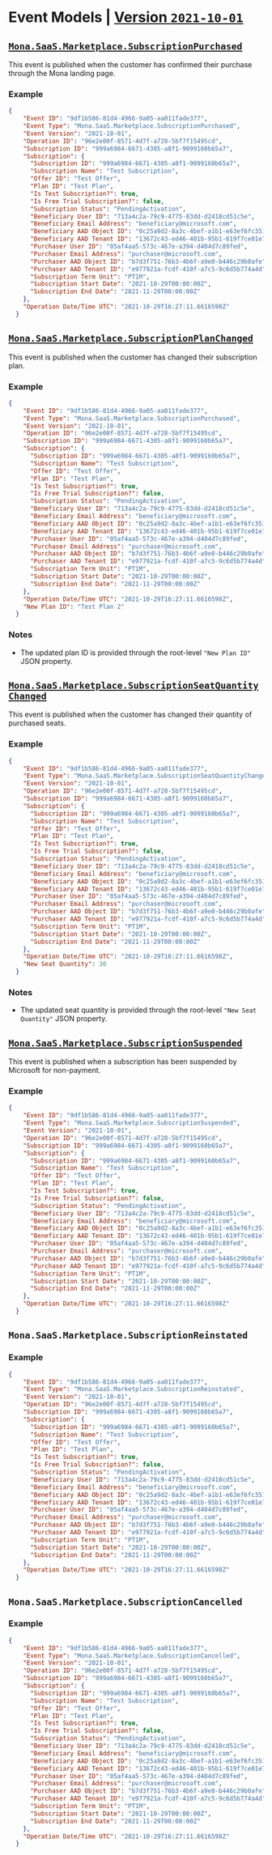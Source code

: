 # Event Models | [Version `2021-10-01`](https://github.com/microsoft/mona-saas/tree/main/Mona.SaaS/Mona.SaaS.Core/Models/Events/V_2021_10_01)

## [`Mona.SaaS.Marketplace.SubscriptionPurchased`](https://github.com/microsoft/mona-saas/blob/main/Mona.SaaS/Mona.SaaS.Core/Models/Events/V_2021_10_01/SubscriptionPurchased.cs)

This event is published when the customer has confirmed their purchase through the Mona landing page.

### Example

```json
{
    "Event ID": "9df1b586-81d4-4966-9a05-aa011fade377",
    "Event Type": "Mona.SaaS.Marketplace.SubscriptionPurchased",
    "Event Version": "2021-10-01",
    "Operation ID": "96e2e00f-8571-4d7f-a728-5bf7f15495cd",
    "Subscription ID": "999a6984-6671-4305-a8f1-9099160b65a7",
    "Subscription": {
      "Subscription ID": "999a6984-6671-4305-a8f1-9099160b65a7",
      "Subscription Name": "Test Subscription",
      "Offer ID": "Test Offer",
      "Plan ID": "Test Plan",
      "Is Test Subscription?": true,
      "Is Free Trial Subscription?": false,
      "Subscription Status": "PendingActivation",
      "Beneficiary User ID": "713a4c2a-79c9-4775-83dd-d2418cd51c5e",
      "Beneficiary Email Address": "beneficiary@microsoft.com",
      "Beneficiary AAD Object ID": "0c25a9d2-8a3c-4bef-a1b1-e63ef6fc3517",
      "Beneficiary AAD Tenant ID": "13672c43-ed46-401b-95b1-619f7ce01e75",
      "Purchaser User ID": "05af4aa5-573c-467e-a394-d404d7c89fed",
      "Purchaser Email Address": "purchaser@microsoft.com",
      "Purchaser AAD Object ID": "b7d3f751-76b3-4b6f-a9e0-b446c29b0afe",
      "Purchaser AAD Tenant ID": "e977921a-fcdf-410f-a7c5-9c6d5b774a4d",
      "Subscription Term Unit": "PT1M",
      "Subscription Start Date": "2021-10-29T00:00:00Z",
      "Subscription End Date": "2021-11-29T00:00:00Z"
    },
    "Operation Date/Time UTC": "2021-10-29T16:27:11.6616598Z"
  }
```

## [`Mona.SaaS.Marketplace.SubscriptionPlanChanged`](https://github.com/microsoft/mona-saas/blob/main/Mona.SaaS/Mona.SaaS.Core/Models/Events/V_2021_10_01/SubscriptionPlanChanged.cs)

This event is published when the customer has changed their subscription plan.

### Example

```json
{
    "Event ID": "9df1b586-81d4-4966-9a05-aa011fade377",
    "Event Type": "Mona.SaaS.Marketplace.SubscriptionPurchased",
    "Event Version": "2021-10-01",
    "Operation ID": "96e2e00f-8571-4d7f-a728-5bf7f15495cd",
    "Subscription ID": "999a6984-6671-4305-a8f1-9099160b65a7",
    "Subscription": {
      "Subscription ID": "999a6984-6671-4305-a8f1-9099160b65a7",
      "Subscription Name": "Test Subscription",
      "Offer ID": "Test Offer",
      "Plan ID": "Test Plan",
      "Is Test Subscription?": true,
      "Is Free Trial Subscription?": false,
      "Subscription Status": "PendingActivation",
      "Beneficiary User ID": "713a4c2a-79c9-4775-83dd-d2418cd51c5e",
      "Beneficiary Email Address": "beneficiary@microsoft.com",
      "Beneficiary AAD Object ID": "0c25a9d2-8a3c-4bef-a1b1-e63ef6fc3517",
      "Beneficiary AAD Tenant ID": "13672c43-ed46-401b-95b1-619f7ce01e75",
      "Purchaser User ID": "05af4aa5-573c-467e-a394-d404d7c89fed",
      "Purchaser Email Address": "purchaser@microsoft.com",
      "Purchaser AAD Object ID": "b7d3f751-76b3-4b6f-a9e0-b446c29b0afe",
      "Purchaser AAD Tenant ID": "e977921a-fcdf-410f-a7c5-9c6d5b774a4d",
      "Subscription Term Unit": "PT1M",
      "Subscription Start Date": "2021-10-29T00:00:00Z",
      "Subscription End Date": "2021-11-29T00:00:00Z"
    },
    "Operation Date/Time UTC": "2021-10-29T16:27:11.6616598Z",
    "New Plan ID": "Test Plan 2"
  }
```

### Notes

* The updated plan ID is provided through the root-level `"New Plan ID"` JSON property.

## [`Mona.SaaS.Marketplace.SubscriptionSeatQuantityChanged`](https://github.com/microsoft/mona-saas/blob/main/Mona.SaaS/Mona.SaaS.Core/Models/Events/V_2021_10_01/SubscriptionSeatQuantityChanged.cs)

This event is published when the customer has changed their quantity of purchased seats.

### Example

```json
{
    "Event ID": "9df1b586-81d4-4966-9a05-aa011fade377",
    "Event Type": "Mona.SaaS.Marketplace.SubscriptionSeatQuantityChanged",
    "Event Version": "2021-10-01",
    "Operation ID": "96e2e00f-8571-4d7f-a728-5bf7f15495cd",
    "Subscription ID": "999a6984-6671-4305-a8f1-9099160b65a7",
    "Subscription": {
      "Subscription ID": "999a6984-6671-4305-a8f1-9099160b65a7",
      "Subscription Name": "Test Subscription",
      "Offer ID": "Test Offer",
      "Plan ID": "Test Plan",
      "Is Test Subscription?": true,
      "Is Free Trial Subscription?": false,
      "Subscription Status": "PendingActivation",
      "Beneficiary User ID": "713a4c2a-79c9-4775-83dd-d2418cd51c5e",
      "Beneficiary Email Address": "beneficiary@microsoft.com",
      "Beneficiary AAD Object ID": "0c25a9d2-8a3c-4bef-a1b1-e63ef6fc3517",
      "Beneficiary AAD Tenant ID": "13672c43-ed46-401b-95b1-619f7ce01e75",
      "Purchaser User ID": "05af4aa5-573c-467e-a394-d404d7c89fed",
      "Purchaser Email Address": "purchaser@microsoft.com",
      "Purchaser AAD Object ID": "b7d3f751-76b3-4b6f-a9e0-b446c29b0afe",
      "Purchaser AAD Tenant ID": "e977921a-fcdf-410f-a7c5-9c6d5b774a4d",
      "Subscription Term Unit": "PT1M",
      "Subscription Start Date": "2021-10-29T00:00:00Z",
      "Subscription End Date": "2021-11-29T00:00:00Z"
    },
    "Operation Date/Time UTC": "2021-10-29T16:27:11.6616598Z",
    "New Seat Quantity": 30
  }
```

### Notes

* The updated seat quantity is provided through the root-level `"New Seat Quantity"` JSON property.

## [`Mona.SaaS.Marketplace.SubscriptionSuspended`](https://github.com/microsoft/mona-saas/blob/main/Mona.SaaS/Mona.SaaS.Core/Models/Events/V_2021_10_01/SubscriptionSuspended.cs)

This event is published when a subscription has been suspended by Microsoft for non-payment.

### Example

```json
{
    "Event ID": "9df1b586-81d4-4966-9a05-aa011fade377",
    "Event Type": "Mona.SaaS.Marketplace.SubscriptionSuspended",
    "Event Version": "2021-10-01",
    "Operation ID": "96e2e00f-8571-4d7f-a728-5bf7f15495cd",
    "Subscription ID": "999a6984-6671-4305-a8f1-9099160b65a7",
    "Subscription": {
      "Subscription ID": "999a6984-6671-4305-a8f1-9099160b65a7",
      "Subscription Name": "Test Subscription",
      "Offer ID": "Test Offer",
      "Plan ID": "Test Plan",
      "Is Test Subscription?": true,
      "Is Free Trial Subscription?": false,
      "Subscription Status": "PendingActivation",
      "Beneficiary User ID": "713a4c2a-79c9-4775-83dd-d2418cd51c5e",
      "Beneficiary Email Address": "beneficiary@microsoft.com",
      "Beneficiary AAD Object ID": "0c25a9d2-8a3c-4bef-a1b1-e63ef6fc3517",
      "Beneficiary AAD Tenant ID": "13672c43-ed46-401b-95b1-619f7ce01e75",
      "Purchaser User ID": "05af4aa5-573c-467e-a394-d404d7c89fed",
      "Purchaser Email Address": "purchaser@microsoft.com",
      "Purchaser AAD Object ID": "b7d3f751-76b3-4b6f-a9e0-b446c29b0afe",
      "Purchaser AAD Tenant ID": "e977921a-fcdf-410f-a7c5-9c6d5b774a4d",
      "Subscription Term Unit": "PT1M",
      "Subscription Start Date": "2021-10-29T00:00:00Z",
      "Subscription End Date": "2021-11-29T00:00:00Z"
    },
    "Operation Date/Time UTC": "2021-10-29T16:27:11.6616598Z"
  }
```

## `Mona.SaaS.Marketplace.SubscriptionReinstated`
### Example

```json
{
    "Event ID": "9df1b586-81d4-4966-9a05-aa011fade377",
    "Event Type": "Mona.SaaS.Marketplace.SubscriptionReinstated",
    "Event Version": "2021-10-01",
    "Operation ID": "96e2e00f-8571-4d7f-a728-5bf7f15495cd",
    "Subscription ID": "999a6984-6671-4305-a8f1-9099160b65a7",
    "Subscription": {
      "Subscription ID": "999a6984-6671-4305-a8f1-9099160b65a7",
      "Subscription Name": "Test Subscription",
      "Offer ID": "Test Offer",
      "Plan ID": "Test Plan",
      "Is Test Subscription?": true,
      "Is Free Trial Subscription?": false,
      "Subscription Status": "PendingActivation",
      "Beneficiary User ID": "713a4c2a-79c9-4775-83dd-d2418cd51c5e",
      "Beneficiary Email Address": "beneficiary@microsoft.com",
      "Beneficiary AAD Object ID": "0c25a9d2-8a3c-4bef-a1b1-e63ef6fc3517",
      "Beneficiary AAD Tenant ID": "13672c43-ed46-401b-95b1-619f7ce01e75",
      "Purchaser User ID": "05af4aa5-573c-467e-a394-d404d7c89fed",
      "Purchaser Email Address": "purchaser@microsoft.com",
      "Purchaser AAD Object ID": "b7d3f751-76b3-4b6f-a9e0-b446c29b0afe",
      "Purchaser AAD Tenant ID": "e977921a-fcdf-410f-a7c5-9c6d5b774a4d",
      "Subscription Term Unit": "PT1M",
      "Subscription Start Date": "2021-10-29T00:00:00Z",
      "Subscription End Date": "2021-11-29T00:00:00Z"
    },
    "Operation Date/Time UTC": "2021-10-29T16:27:11.6616598Z"
  }
```

## `Mona.SaaS.Marketplace.SubscriptionCancelled`
### Example

```json
{
    "Event ID": "9df1b586-81d4-4966-9a05-aa011fade377",
    "Event Type": "Mona.SaaS.Marketplace.SubscriptionCancelled",
    "Event Version": "2021-10-01",
    "Operation ID": "96e2e00f-8571-4d7f-a728-5bf7f15495cd",
    "Subscription ID": "999a6984-6671-4305-a8f1-9099160b65a7",
    "Subscription": {
      "Subscription ID": "999a6984-6671-4305-a8f1-9099160b65a7",
      "Subscription Name": "Test Subscription",
      "Offer ID": "Test Offer",
      "Plan ID": "Test Plan",
      "Is Test Subscription?": true,
      "Is Free Trial Subscription?": false,
      "Subscription Status": "PendingActivation",
      "Beneficiary User ID": "713a4c2a-79c9-4775-83dd-d2418cd51c5e",
      "Beneficiary Email Address": "beneficiary@microsoft.com",
      "Beneficiary AAD Object ID": "0c25a9d2-8a3c-4bef-a1b1-e63ef6fc3517",
      "Beneficiary AAD Tenant ID": "13672c43-ed46-401b-95b1-619f7ce01e75",
      "Purchaser User ID": "05af4aa5-573c-467e-a394-d404d7c89fed",
      "Purchaser Email Address": "purchaser@microsoft.com",
      "Purchaser AAD Object ID": "b7d3f751-76b3-4b6f-a9e0-b446c29b0afe",
      "Purchaser AAD Tenant ID": "e977921a-fcdf-410f-a7c5-9c6d5b774a4d",
      "Subscription Term Unit": "PT1M",
      "Subscription Start Date": "2021-10-29T00:00:00Z",
      "Subscription End Date": "2021-11-29T00:00:00Z"
    },
    "Operation Date/Time UTC": "2021-10-29T16:27:11.6616598Z"
  }
```
